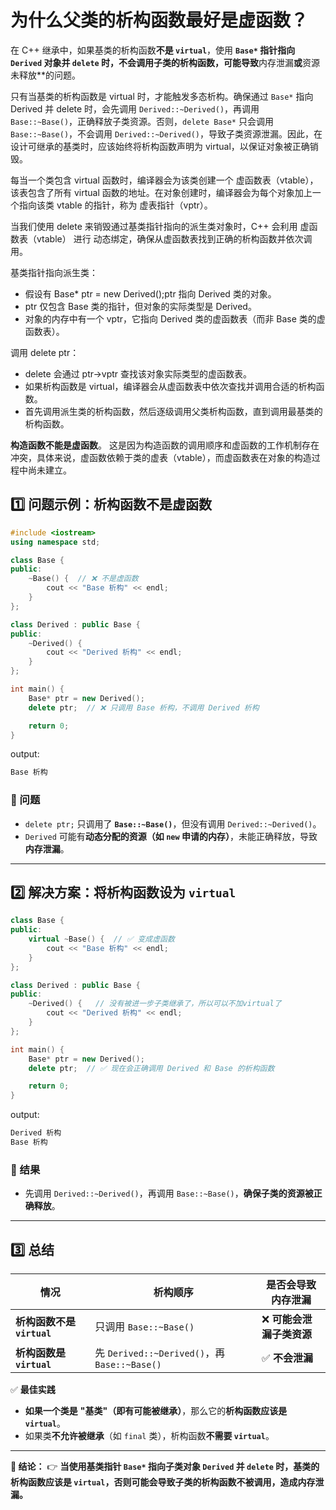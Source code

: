 # 为什么父类的析构函数最好是虚函数？  

在 C++ 继承中，如果基类的析构函数**不是 `virtual`**，使用 **`Base*` 指针指向 `Derived` 对象并 `delete` 时，**不会调用子类的析构函数**，可能导致**内存泄漏**或**资源未释放**的问题。  

只有当基类的析构函数是 virtual 时，才能触发多态析构。确保通过 `Base*` 指向 Derived 并 delete 时，会先调用 `Derived::~Derived()`，再调用 `Base::~Base()`，正确释放子类资源。否则，`delete Base*` 只会调用 `Base::~Base()`，不会调用 `Derived::~Derived()`，导致子类资源泄漏。因此，在设计可继承的基类时，应该始终将析构函数声明为 virtual，以保证对象被正确销毁。

每当一个类包含 virtual 函数时，编译器会为该类创建一个 虚函数表（vtable），该表包含了所有 virtual 函数的地址。在对象创建时，编译器会为每个对象加上一个指向该类 vtable 的指针，称为 虚表指针（vptr）。

当我们使用 delete 来销毁通过基类指针指向的派生类对象时，C++ 会利用 虚函数表（vtable） 进行 动态绑定，确保从虚函数表找到正确的析构函数并依次调用。

基类指针指向派生类：

- 假设有 Base* ptr = new Derived();ptr 指向 Derived 类的对象。
- ptr 仅包含 Base 类的指针，但对象的实际类型是 Derived。
- 对象的内存中有一个 vptr，它指向 Derived 类的虚函数表（而非 Base 类的虚函数表）。

调用 delete ptr：

- delete 会通过 ptr->vptr 查找该对象实际类型的虚函数表。
- 如果析构函数是 virtual，编译器会从虚函数表中依次查找并调用合适的析构函数。
- 首先调用派生类的析构函数，然后逐级调用父类析构函数，直到调用最基类的析构函数。

**构造函数不能是虚函数**。 这是因为构造函数的调用顺序和虚函数的工作机制存在冲突，具体来说，虚函数依赖于类的虚表（vtable），而虚函数表在对象的构造过程中尚未建立。

## 1️⃣ **问题示例：析构函数不是虚函数**

```cpp
#include <iostream>
using namespace std;

class Base {
public:
    ~Base() {  // ❌ 不是虚函数
        cout << "Base 析构" << endl;
    }
};

class Derived : public Base {
public:
    ~Derived() {
        cout << "Derived 析构" << endl;
    }
};

int main() {
    Base* ptr = new Derived();
    delete ptr;  // ❌ 只调用 Base 析构，不调用 Derived 析构

    return 0;
}
```

output:

```bash
Base 析构
```

### **🔹 问题**

- `delete ptr;` 只调用了 **`Base::~Base()`**，但没有调用 `Derived::~Derived()`。
- `Derived` 可能有**动态分配的资源（如 `new` 申请的内存）**，未能正确释放，导致 **内存泄漏**。

---

## 2️⃣ **解决方案：将析构函数设为 `virtual`**

```cpp
class Base {
public:
    virtual ~Base() {  // ✅ 变成虚函数
        cout << "Base 析构" << endl;
    }
};

class Derived : public Base {
public:
    ~Derived() {   // 没有被进一步子类继承了，所以可以不加virtual了
        cout << "Derived 析构" << endl;
    }
};

int main() {
    Base* ptr = new Derived();
    delete ptr;  // ✅ 现在会正确调用 Derived 和 Base 的析构函数

    return 0;
}
```

output:

```bash
Derived 析构
Base 析构
```

### **🔹 结果**

- 先调用 `Derived::~Derived()`，再调用 `Base::~Base()`，**确保子类的资源被正确释放**。

---

## 3️⃣ **总结**

| **情况** | **析构顺序** | **是否会导致内存泄漏** |
|----------|----------------|----------------|
| **析构函数不是 `virtual`** | 只调用 `Base::~Base()` | ❌ **可能会泄漏子类资源** |
| **析构函数是 `virtual`** | 先 `Derived::~Derived()`，再 `Base::~Base()` | ✅ **不会泄漏** |

✅ **最佳实践**

- **如果一个类是** **"基类"（即有可能被继承）**，那么它的**析构函数应该是 `virtual`**。
- 如果类**不允许被继承**（如 `final` 类），析构函数**不需要 `virtual`**。

---

**🚀 结论：**
👉 **当使用基类指针 `Base*` 指向子类对象 `Derived` 并 `delete` 时，基类的析构函数应该是 `virtual`，否则可能会导致子类的析构函数不被调用，造成内存泄漏。**

